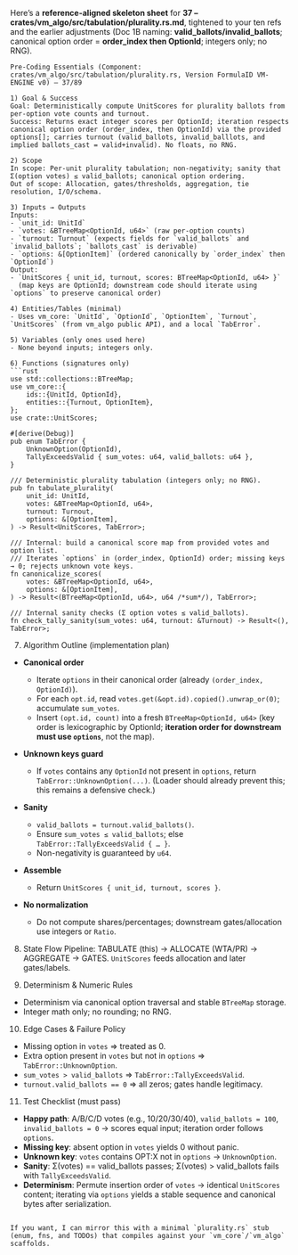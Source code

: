 Here’s a **reference-aligned skeleton sheet** for **37 – crates/vm\_algo/src/tabulation/plurality.rs.md**, tightened to your ten refs and the earlier adjustments (Doc 1B naming: **valid\_ballots/invalid\_ballots**; canonical option order = **order\_index then OptionId**; integers only; no RNG).

````
Pre-Coding Essentials (Component: crates/vm_algo/src/tabulation/plurality.rs, Version FormulaID VM-ENGINE v0) — 37/89

1) Goal & Success
Goal: Deterministically compute UnitScores for plurality ballots from per-option vote counts and turnout.
Success: Returns exact integer scores per OptionId; iteration respects canonical option order (order_index, then OptionId) via the provided options[]; carries turnout (valid_ballots, invalid_balllots, and implied ballots_cast = valid+invalid). No floats, no RNG.

2) Scope
In scope: Per-unit plurality tabulation; non-negativity; sanity that Σ(option votes) ≤ valid_ballots; canonical option ordering.
Out of scope: Allocation, gates/thresholds, aggregation, tie resolution, I/O/schema.

3) Inputs → Outputs
Inputs:
- `unit_id: UnitId`
- `votes: &BTreeMap<OptionId, u64>` (raw per-option counts)
- `turnout: Turnout` (expects fields for `valid_ballots` and `invalid_ballots`; `ballots_cast` is derivable)
- `options: &[OptionItem]` (ordered canonically by `order_index` then `OptionId`)
Output:
- `UnitScores { unit_id, turnout, scores: BTreeMap<OptionId, u64> }`
  (map keys are OptionId; downstream code should iterate using `options` to preserve canonical order)

4) Entities/Tables (minimal)
- Uses vm_core: `UnitId`, `OptionId`, `OptionItem`, `Turnout`, `UnitScores` (from vm_algo public API), and a local `TabError`.

5) Variables (only ones used here)
- None beyond inputs; integers only.

6) Functions (signatures only)
```rust
use std::collections::BTreeMap;
use vm_core::{
    ids::{UnitId, OptionId},
    entities::{Turnout, OptionItem},
};
use crate::UnitScores;

#[derive(Debug)]
pub enum TabError {
    UnknownOption(OptionId),
    TallyExceedsValid { sum_votes: u64, valid_ballots: u64 },
}

/// Deterministic plurality tabulation (integers only; no RNG).
pub fn tabulate_plurality(
    unit_id: UnitId,
    votes: &BTreeMap<OptionId, u64>,
    turnout: Turnout,
    options: &[OptionItem],
) -> Result<UnitScores, TabError>;

/// Internal: build a canonical score map from provided votes and option list.
/// Iterates `options` in (order_index, OptionId) order; missing keys → 0; rejects unknown vote keys.
fn canonicalize_scores(
    votes: &BTreeMap<OptionId, u64>,
    options: &[OptionItem],
) -> Result<(BTreeMap<OptionId, u64>, u64 /*sum*/), TabError>;

/// Internal sanity checks (Σ option votes ≤ valid_ballots).
fn check_tally_sanity(sum_votes: u64, turnout: &Turnout) -> Result<(), TabError>;
````

7. Algorithm Outline (implementation plan)

* **Canonical order**

  * Iterate `options` in their canonical order (already `(order_index, OptionId)`).
  * For each `opt.id`, read `votes.get(&opt.id).copied().unwrap_or(0)`; accumulate `sum_votes`.
  * Insert `(opt.id, count)` into a fresh `BTreeMap<OptionId, u64>` (key order is lexicographic by OptionId; **iteration order for downstream must use `options`**, not the map).

* **Unknown keys guard**

  * If `votes` contains any `OptionId` not present in `options`, return `TabError::UnknownOption(...)`.
    (Loader should already prevent this; this remains a defensive check.)

* **Sanity**

  * `valid_ballots = turnout.valid_ballots()`.
  * Ensure `sum_votes ≤ valid_ballots`; else `TabError::TallyExceedsValid { … }`.
  * Non-negativity is guaranteed by `u64`.

* **Assemble**

  * Return `UnitScores { unit_id, turnout, scores }`.

* **No normalization**

  * Do not compute shares/percentages; downstream gates/allocation use integers or `Ratio`.

8. State Flow
   Pipeline: TABULATE (this) → ALLOCATE (WTA/PR) → AGGREGATE → GATES. `UnitScores` feeds allocation and later gates/labels.

9. Determinism & Numeric Rules

* Determinism via canonical option traversal and stable `BTreeMap` storage.
* Integer math only; no rounding; no RNG.

10. Edge Cases & Failure Policy

* Missing option in `votes` ⇒ treated as 0.
* Extra option present in `votes` but not in `options` ⇒ `TabError::UnknownOption`.
* `sum_votes > valid_ballots` ⇒ `TabError::TallyExceedsValid`.
* `turnout.valid_ballots == 0` ⇒ all zeros; gates handle legitimacy.

11. Test Checklist (must pass)

* **Happy path**: A/B/C/D votes (e.g., 10/20/30/40), `valid_ballots = 100`, `invalid_ballots = 0` → scores equal input; iteration order follows `options`.
* **Missing key**: absent option in `votes` yields 0 without panic.
* **Unknown key**: `votes` contains OPT\:X not in `options` → `UnknownOption`.
* **Sanity**: Σ(votes) == valid\_ballots passes; Σ(votes) > valid\_ballots fails with `TallyExceedsValid`.
* **Determinism**: Permute insertion order of `votes` → identical `UnitScores` content; iterating via `options` yields a stable sequence and canonical bytes after serialization.

```

If you want, I can mirror this with a minimal `plurality.rs` stub (enum, fns, and TODOs) that compiles against your `vm_core`/`vm_algo` scaffolds.
```
